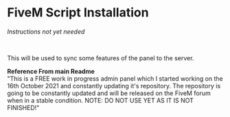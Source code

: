 # FiveM Script Installation
*Instructions not yet needed*
<br>

<br>

This will be used to sync some features of the panel to the server.<br>

**Reference From main Readme**<br>
"This is a FREE work in progress admin panel which I started working on the 16th October 2021 and constantly updating it's repository. The repository is going to be constantly updated and will be released on the FiveM forum when in a stable condition. NOTE: DO NOT USE YET AS IT IS NOT FINISHED!"

